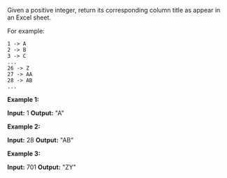 
Given a positive integer, return its corresponding column title as appear in an Excel sheet.

For example:

    1 -> A
    2 -> B
    3 -> C
    ...
    26 -> Z
    27 -> AA
    28 -> AB 
    ...

**Example 1:**

**Input:** 1
**Output:** "A"

**Example 2:**

**Input:** 28
**Output:** "AB"

**Example 3:**

**Input:** 701
**Output:** "ZY"